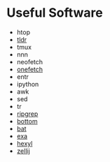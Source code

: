# Useful Software
- htop
- [tldr](https://github.com/dbrgn/tealdeer)
- tmux
- nnn
- neofetch
- [onefetch](https://github.com/o2sh/onefetch)
- entr
- ipython
- awk
- sed
- tr
- [ripgrep](https://github.com/BurntSushi/ripgrep)
- [bottom](https://github.com/ClementTsang/bottom)
- [bat](https://github.com/sharkdp/bat)
- [exa](https://github.com/ogham/exa)
- [hexyl](https://github.com/sharkdp/hexyl)
- [zellij](https://github.com/zellij-org/zellij)
